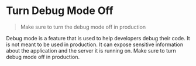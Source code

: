 # Turn Debug Mode Off

> Make sure to turn the debug mode off in production

Debug mode is a feature that is used to help developers debug their code. It is not meant to be used in production. It can expose sensitive information about the application and the server it is running on. Make sure to turn debug mode off in production.
